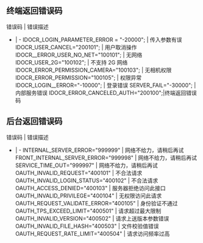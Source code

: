 ## 终端返回错误码
错误码 | 错误描述
- | -
IDOCR_LOGIN_PARAMETER_ERROR = "-20000"; | 传入参数有误
IDOCR_USER_CANCEL="200101"; | 用户取消操作
IDOCR__ERROR_USER_NO_NET="100101"; | 无网络
IDOCR_USER_2G="100102"; | 不支持 2G 网络
IDOCR_ERROR_PERMISSION_CAMERA="100103"; | 无相机权限
IDOCR_ERROR_PERMISSION="100105"; | 权限异常
IDOCR_LOGIN__ERROR="-10000"; | 登录错误
SERVER_FAIL="-30000"; | 内部服务错误
IDOCR_ERROR_CANCELED_AUTH="200100";|终端返回错误码

## 后台返回错误码
错误码 | 错误描述
- | -
INTERNAL_SERVER_ERROR="999999" | 网络不给力，请稍后再试
FRONT_INTERNAL_SERVER_ERROR="999998" | 网络不给力，请稍后再试
SERVICE_TIME_OUT="999997" | 网络不给力，请稍后再试
OAUTH_INVALID_REQUEST="400101" | 不合法请求
OAUTH_INVALID_LOGIN_STATUS="400102" | 不合法请求
OAUTH_ACCESS_DENIED="400103" | 服务器拒绝访问此接口
OAUTH_INVALID_PRIVILEGE="400104" | 无权限访问此请求
OAUTH_REQUEST_VALIDATE_ERROR="400105" | 身份验证不通过
OAUTH_TPS_EXCEED_LIMIT="400501" | 请求超过最大限制
OAUTH_INVALID_VERSION="400502" | 请求上送版本参数错误
OAUTH_INVALID_FILE_HASH="400503" | 文件校验值错误
OAUTH_REQUEST_RATE_LIMIT="400504" | 请求访问频率过高
